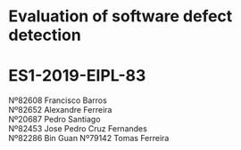 # Evaluation of software defect detection
# ES1-2019-EIPL-83

Nº82608 Francisco Barros  
Nº82652 Alexandre Ferreira  
Nº20687 Pedro Santiago  
Nº82453 Jose Pedro Cruz Fernandes  
Nº82286 Bin Guan 
Nº79142 Tomas Ferreira  
